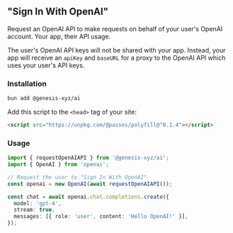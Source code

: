## "Sign In With OpenAI"

Request an OpenAI API to make requests on behalf of your user's OpenAI account. Your app, their API usage.

The user's OpenAI API keys will not be shared with your app. Instead, your app will receive an `apiKey` and `baseURL` for a proxy to the OpenAI API which uses your user's API keys.

### Installation

```bash
bun add @genesis-xyz/ai
```

Add this script to the `<head>` tag of your site:

```html
<script src="https://unpkg.com/@passes/polyfill@^0.1.4"></script>
```

### Usage

```typescript
import { requestOpenAIAPI } from '@genesis-xyz/ai';
import { OpenAI } from 'openai';

// Request the user to "Sign In With OpenAI"
const openai = new OpenAI(await requestOpenAIAPI());

const chat = await openai.chat.completions.create({
  model: 'gpt-4',
  stream: true,
  messages: [{ role: 'user', content: 'Hello OpenAI!' }],
});
```